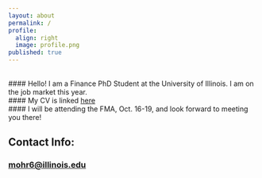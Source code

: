 ```yaml
---
layout: about
permalink: /
profile:
  align: right
  image: profile.png
published: true
---
```

<br>
#### Hello! I am a Finance PhD Student at the University of Illinois. I am on the job market this year. 
<br>
#### My CV is linked <a href="{{site.baseurl}}/cv.pdf">here</a>
<br>
#### I will be attending the FMA, Oct. 16-19, and look forward to meeting you there! 
<br>

## Contact Info:
### mohr6@illinois.edu

